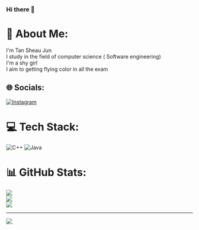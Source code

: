 ### Hi there 👋

# 💫 About Me:
I'm Tan Sheau Jun<br>I study in the field of computer science ( Software engineering)<br>I'm a shy girl<br>I aim to getting flying color in all the exam


## 🌐 Socials:
[![Instagram](https://img.shields.io/badge/Instagram-%23E4405F.svg?logo=Instagram&logoColor=white)](https://instagram.com/sheaujun_0110) 

# 💻 Tech Stack:
![C++](https://img.shields.io/badge/c++-%2300599C.svg?style=for-the-badge&logo=c%2B%2B&logoColor=white) ![Java](https://img.shields.io/badge/java-%23ED8B00.svg?style=for-the-badge&logo=openjdk&logoColor=white)
# 📊 GitHub Stats:
![](https://github-readme-stats.vercel.app/api?username=sheaujun&theme=onedark&hide_border=false&include_all_commits=true&count_private=true)<br/>
![](https://github-readme-streak-stats.herokuapp.com/?user=sheaujun&theme=onedark&hide_border=false)<br/>
![](https://github-readme-stats.vercel.app/api/top-langs/?username=sheaujun&theme=onedark&hide_border=false&include_all_commits=true&count_private=true&layout=compact)

---
[![](https://visitcount.itsvg.in/api?id=sheaujun&icon=0&color=0)](https://visitcount.itsvg.in)

<!-- Proudly created with GPRM ( https://gprm.itsvg.in ) -->
